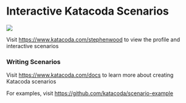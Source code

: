 # Interactive Katacoda Scenarios

[![](http://shields.katacoda.com/katacoda/stephenwood/count.svg)](https://www.katacoda.com/stephenwood "Get your profile on Katacoda.com")

Visit https://www.katacoda.com/stephenwood to view the profile and interactive scenarios

### Writing Scenarios
Visit https://www.katacoda.com/docs to learn more about creating Katacoda scenarios

For examples, visit https://github.com/katacoda/scenario-example
